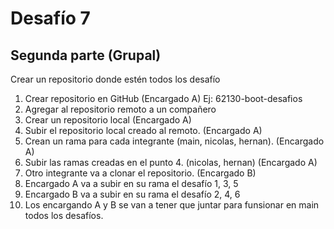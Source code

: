 # Desafío 7

## Segunda parte (Grupal)

Crear un repositorio donde estén todos los desafío

1. Crear repositorio en GitHub (Encargado A)
    Ej: 62130-boot-desafios
2. Agregar al repositorio remoto a un compañero
3. Crear un repositorio local (Encargado A)
4. Subir el repositorio local creado al remoto. (Encargado A)
4. Crean un rama para cada integrante (main, nicolas, hernan). (Encargado A)
5. Subir las ramas creadas en el punto 4. (nicolas, hernan) (Encargado A)
6. Otro integrante va a clonar el repositorio. (Encargado B)
7. Encargado A va a subir en su rama el desafío 1, 3, 5
8. Encargado B va a subir en su rama el desafío 2, 4, 6
9. Los encargando A y B se van a tener que juntar para funsionar en main todos los desafíos.



